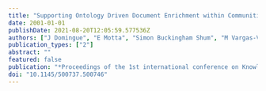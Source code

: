 ```yaml
---
title: "Supporting Ontology Driven Document Enrichment within Communities of Practice"
date: 2001-01-01
publishDate: 2021-08-20T12:05:59.577536Z
authors: ["J Domingue", "E Motta", "Simon Buckingham Shum", "M Vargas-Vera", "Y Kalfoglou", "N Farnes"]
publication_types: ["2"]
abstract: ""
featured: false
publication: "*Proceedings of the 1st international conference on Knowledge capture*"
doi: "10.1145/500737.500746"
---
```


